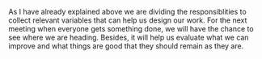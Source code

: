 As I have already explained above we are dividing the responsiblities to collect relevant variables that can help us 
design our work. For the next meeting when everyone gets something done, we will have the chance to see where we are heading.
Besides, it will help us evaluate what we can improve and what things are good that they should remain as they are.
